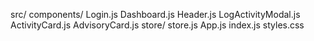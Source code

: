 src/
  components/
    Login.js
    Dashboard.js
    Header.js
    LogActivityModal.js
    ActivityCard.js
    AdvisoryCard.js
  store/
    store.js
  App.js
  index.js
  styles.css